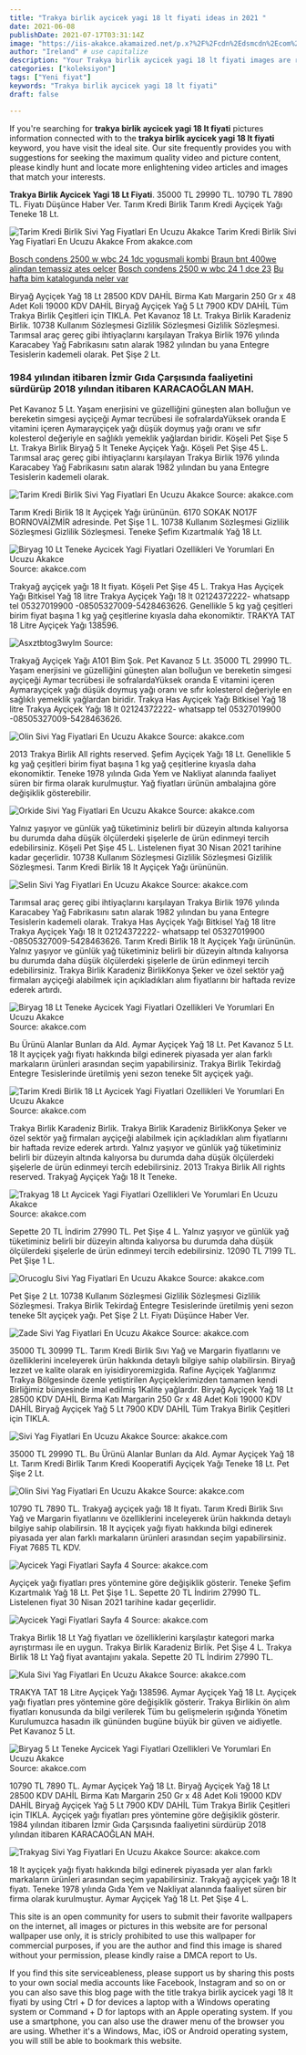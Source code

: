 ```yaml
---
title: "Trakya birlik aycicek yagi 18 lt fiyati ideas in 2021 "
date: 2021-06-08
publishDate: 2021-07-17T03:31:14Z
image: "https://iis-akakce.akamaized.net/p.x?%2F%2Fcdn%2Edsmcdn%2Ecom%2Fty100%2Fproduct%2Fmedia%2Fimages%2F20210408%2F9%2F78604629%2F84252036%2F1%2F1%5Forg%5Fzoom%2Ejpg%3FboutiqueId%3D61%26merchantId%3D330873"
author: "Ireland" # use capitalize
description: "Your Trakya birlik aycicek yagi 18 lt fiyati images are ready in this website. Trakya birlik aycicek yagi 18 lt fiyati are a topic that is being searched for and liked by netizens now. You can Get the Trakya birlik aycicek yagi 18 lt fiyati files here. Get all royalty-free vectors."
categories: ["koleksiyon"]
tags: ["Yeni fiyat"]
keywords: "Trakya birlik aycicek yagi 18 lt fiyati"
draft: false

---
```


If you're searching for **trakya birlik aycicek yagi 18 lt fiyati** pictures information connected with to the **trakya birlik aycicek yagi 18 lt fiyati** keyword, you have visit the ideal  site.  Our site frequently  provides you with  suggestions  for seeking  the maximum  quality video and picture  content, please kindly hunt and locate more enlightening video articles and images  that match your interests.

**Trakya Birlik Aycicek Yagi 18 Lt Fiyati**. 35000 TL 29990 TL. 10790 TL 7890 TL. Fiyatı Düşünce Haber Ver. Tarım Kredi Birlik Tarım Kredi Ayçiçek Yağı Teneke 18 Lt.

![Tarim Kredi Birlik Sivi Yag Fiyatlari En Ucuzu Akakce](https://cdn.akakce.com/tarim-kredi-birlik/tarim-kredi-birlik-5-lt-pet-aycicek-yagi-x.jpg "Tarim Kredi Birlik Sivi Yag Fiyatlari En Ucuzu Akakce")
Tarim Kredi Birlik Sivi Yag Fiyatlari En Ucuzu Akakce From akakce.com

[Bosch condens 2500 w wbc 24 1dc yogusmali kombi](/bosch-condens-2500-w-wbc-24-1dc-yogusmali-kombi/)
[Braun bnt 400we alindan temassiz ates oelcer](/braun-bnt-400we-alindan-temassiz-ates-oelcer/)
[Bosch condens 2500 w wbc 24 1 dce 23](/bosch-condens-2500-w-wbc-24-1-dce-23/)
[Bu hafta bim katalogunda neler var](/bu-hafta-bim-katalogunda-neler-var/)

Biryağ Ayçiçek Yağ 18 Lt 28500 KDV DAHİL Birma Katı Margarin 250 Gr x 48 Adet Koli 19000 KDV DAHİL Biryağ Ayçiçek Yağ 5 Lt 7900 KDV DAHİL Tüm Trakya Birlik Çeşitleri için TIKLA. Pet Kavanoz 18 Lt. Trakya Birlik Karadeniz Birlik. 10738 Kullanım Sözleşmesi Gizlilik Sözleşmesi Gizlilik Sözleşmesi. Tarımsal araç gereç gibi ihtiyaçlarını karşılayan Trakya Birlik 1976 yılında Karacabey Yağ Fabrikasını satın alarak 1982 yılından bu yana Entegre Tesislerin kademeli olarak. Pet Şişe 2 Lt.

### 1984 yılından itibaren İzmir Gıda Çarşısında faaliyetini sürdürüp 2018 yılından itibaren KARACAOĞLAN MAH.

Pet Kavanoz 5 Lt. Yaşam enerjisini ve güzelliğini güneşten alan bolluğun ve bereketin simgesi ayçiçeği Aymar tecrübesi ile sofralardaYüksek oranda E vitamini içeren Aymarayçiçek yağı düşük doymuş yağı oranı ve sıfır kolesterol değeriyle en sağlıklı yemeklik yağlardan biridir. Köşeli Pet Şişe 5 Lt. Trakya Birlik Biryağ 5 lt Teneke Ayçiçek Yağı. Köşeli Pet Şişe 45 L. Tarımsal araç gereç gibi ihtiyaçlarını karşılayan Trakya Birlik 1976 yılında Karacabey Yağ Fabrikasını satın alarak 1982 yılından bu yana Entegre Tesislerin kademeli olarak.


![Tarim Kredi Birlik Sivi Yag Fiyatlari En Ucuzu Akakce](https://cdn.akakce.com/tarim-kredi-birlik/tarim-kredi-birlik-5-lt-pet-aycicek-yagi-x.jpg "Tarim Kredi Birlik Sivi Yag Fiyatlari En Ucuzu Akakce")
Source: akakce.com

Tarım Kredi Birlik 18 lt Ayçiçek Yağı ürününün. 6170 SOKAK NO17F BORNOVAİZMİR adresinde. Pet Şişe 1 L. 10738 Kullanım Sözleşmesi Gizlilik Sözleşmesi Gizlilik Sözleşmesi. Teneke Şefim Kızartmalık Yağ 18 Lt.

![Biryag 10 Lt Teneke Aycicek Yagi Fiyatlari Ozellikleri Ve Yorumlari En Ucuzu Akakce](https://cdn.akakce.com/biryag/biryag-10-lt-teneke-aycicek-yagi-z.jpg "Biryag 10 Lt Teneke Aycicek Yagi Fiyatlari Ozellikleri Ve Yorumlari En Ucuzu Akakce")
Source: akakce.com

Trakyağ ayçiçek yağı 18 lt fiyatı. Köşeli Pet Şişe 45 L. Trakya Has Ayçiçek Yağı Bitkisel Yağ 18 litre Trakya Ayçiçek Yağı 18 lt 02124372222- whatsapp tel 05327019900 -08505327009-5428463626. Genellikle 5 kg yağ çeşitleri birim fiyat başına 1 kg yağ çeşitlerine kıyasla daha ekonomiktir. TRAKYA TAT 18 Litre Ayçiçek Yağı 138596.

![Asxztbtog3wylm](https://iis-akakce.akamaized.net/p.x?%2F%2Fn11scdn%2Eakamaized%2Enet%2Fa1%2F1024%2Fev%2Dyasam%2Faycicek%2Dyagi%2Fbesler%2Daycicek%2Dyagi%2Dteneke%2D5%2Dl%5F%5F0677911859997310%2Epng "Asxztbtog3wylm")
Source: 

Trakyağ Ayçiçek Yağı A101 Bim Şok. Pet Kavanoz 5 Lt. 35000 TL 29990 TL. Yaşam enerjisini ve güzelliğini güneşten alan bolluğun ve bereketin simgesi ayçiçeği Aymar tecrübesi ile sofralardaYüksek oranda E vitamini içeren Aymarayçiçek yağı düşük doymuş yağı oranı ve sıfır kolesterol değeriyle en sağlıklı yemeklik yağlardan biridir. Trakya Has Ayçiçek Yağı Bitkisel Yağ 18 litre Trakya Ayçiçek Yağı 18 lt 02124372222- whatsapp tel 05327019900 -08505327009-5428463626.

![Olin Sivi Yag Fiyatlari En Ucuzu Akakce](https://cdn.akakce.com/olin/olin-5-lt-teneke-aycicek-yagi-x.jpg "Olin Sivi Yag Fiyatlari En Ucuzu Akakce")
Source: akakce.com

2013 Trakya Birlik All rights reserved. Şefim Ayçiçek Yağı 18 Lt. Genellikle 5 kg yağ çeşitleri birim fiyat başına 1 kg yağ çeşitlerine kıyasla daha ekonomiktir. Teneke 1978 yılında Gıda Yem ve Nakliyat alanında faaliyet süren bir firma olarak kurulmuştur. Yağ fiyatları ürünün ambalajına göre değişiklik gösterebilir.

![Orkide Sivi Yag Fiyatlari En Ucuzu Akakce](https://cdn.akakce.com/orkide/orkide-18-lt-teneke-aycicek-yagi-x.jpg "Orkide Sivi Yag Fiyatlari En Ucuzu Akakce")
Source: akakce.com

Yalnız yaşıyor ve günlük yağ tüketiminiz belirli bir düzeyin altında kalıyorsa bu durumda daha düşük ölçülerdeki şişelerle de ürün edinmeyi tercih edebilirsiniz. Köşeli Pet Şişe 45 L. Listelenen fiyat 30 Nisan 2021 tarihine kadar geçerlidir. 10738 Kullanım Sözleşmesi Gizlilik Sözleşmesi Gizlilik Sözleşmesi. Tarım Kredi Birlik 18 lt Ayçiçek Yağı ürününün.

![Selin Sivi Yag Fiyatlari En Ucuzu Akakce](https://iis-akakce.akamaized.net/p.x?%2F%2Fn11scdn%2Eakamaized%2Enet%2Fa1%2F1024%2Fev%2Dyasam%2Faycicek%2Dyagi%2Fselin%2Daycicek%2Dyagi%2D18%2Dl%5F%5F0357641116251844%2Ejpeg "Selin Sivi Yag Fiyatlari En Ucuzu Akakce")
Source: akakce.com

Tarımsal araç gereç gibi ihtiyaçlarını karşılayan Trakya Birlik 1976 yılında Karacabey Yağ Fabrikasını satın alarak 1982 yılından bu yana Entegre Tesislerin kademeli olarak. Trakya Has Ayçiçek Yağı Bitkisel Yağ 18 litre Trakya Ayçiçek Yağı 18 lt 02124372222- whatsapp tel 05327019900 -08505327009-5428463626. Tarım Kredi Birlik 18 lt Ayçiçek Yağı ürününün. Yalnız yaşıyor ve günlük yağ tüketiminiz belirli bir düzeyin altında kalıyorsa bu durumda daha düşük ölçülerdeki şişelerle de ürün edinmeyi tercih edebilirsiniz. Trakya Birlik Karadeniz BirlikKonya Şeker ve özel sektör yağ firmaları ayçiçeği alabilmek için açıkladıkları alım fiyatlarını bir haftada revize ederek artırdı.

![Biryag 18 Lt Teneke Aycicek Yagi Fiyatlari Ozellikleri Ve Yorumlari En Ucuzu Akakce](https://cdn.akakce.com/biryag/biryag-18-lt-teneke-x.jpg "Biryag 18 Lt Teneke Aycicek Yagi Fiyatlari Ozellikleri Ve Yorumlari En Ucuzu Akakce")
Source: akakce.com

Bu Ürünü Alanlar Bunları da Ald. Aymar Ayçiçek Yağ 18 Lt. Pet Kavanoz 5 Lt. 18 lt ayçiçek yağı fiyatı hakkında bilgi edinerek piyasada yer alan farklı markaların ürünleri arasından seçim yapabilirsiniz. Trakya Birlik Tekirdağ Entegre Tesislerinde üretilmiş yeni sezon teneke 5lt ayçiçek yağı.

![Tarim Kredi Birlik 18 Lt Aycicek Yagi Fiyatlari Ozellikleri Ve Yorumlari En Ucuzu Akakce](https://cdn.akakce.com/tarim-kredi-birlik/tarim-kredi-birlik-18-lt-aycicek-yagi-z.jpg "Tarim Kredi Birlik 18 Lt Aycicek Yagi Fiyatlari Ozellikleri Ve Yorumlari En Ucuzu Akakce")
Source: akakce.com

Trakya Birlik Karadeniz Birlik. Trakya Birlik Karadeniz BirlikKonya Şeker ve özel sektör yağ firmaları ayçiçeği alabilmek için açıkladıkları alım fiyatlarını bir haftada revize ederek artırdı. Yalnız yaşıyor ve günlük yağ tüketiminiz belirli bir düzeyin altında kalıyorsa bu durumda daha düşük ölçülerdeki şişelerle de ürün edinmeyi tercih edebilirsiniz. 2013 Trakya Birlik All rights reserved. Trakyağ Ayçiçek Yağı 18 lt Teneke.

![Trakyag 18 Lt Aycicek Yagi Fiyatlari Ozellikleri Ve Yorumlari En Ucuzu Akakce](https://cdn.akakce.com/trakyag/trakyag-18-lt-aycicek-yagi-z.jpg "Trakyag 18 Lt Aycicek Yagi Fiyatlari Ozellikleri Ve Yorumlari En Ucuzu Akakce")
Source: akakce.com

Sepette 20 TL İndirim 27990 TL. Pet Şişe 4 L. Yalnız yaşıyor ve günlük yağ tüketiminiz belirli bir düzeyin altında kalıyorsa bu durumda daha düşük ölçülerdeki şişelerle de ürün edinmeyi tercih edebilirsiniz. 12090 TL 7199 TL. Pet Şişe 1 L.

![Orucoglu Sivi Yag Fiyatlari En Ucuzu Akakce](https://cdn.akakce.com/orucoglu/orucoglu-18-lt-aycicek-yagi-x.jpg "Orucoglu Sivi Yag Fiyatlari En Ucuzu Akakce")
Source: akakce.com

Pet Şişe 2 Lt. 10738 Kullanım Sözleşmesi Gizlilik Sözleşmesi Gizlilik Sözleşmesi. Trakya Birlik Tekirdağ Entegre Tesislerinde üretilmiş yeni sezon teneke 5lt ayçiçek yağı. Pet Şişe 2 Lt. Fiyatı Düşünce Haber Ver.

![Zade Sivi Yag Fiyatlari En Ucuzu Akakce](https://iis-akakce.akamaized.net/p.x?%2F%2Fhelvacizade%2Exmlbankasi%2Ecom%2Fimage%2Fdata%2Fresimler%2Fzade%2Daycicek%2Dyagi%2D18%2Dlitre%2Dteneke%2D402%2Ejpg "Zade Sivi Yag Fiyatlari En Ucuzu Akakce")
Source: akakce.com

35000 TL 30999 TL. Tarım Kredi Birlik Sıvı Yağ ve Margarin fiyatlarını ve özelliklerini inceleyerek ürün hakkında detaylı bilgiye sahip olabilirsin. Biryağ lezzet ve kalite olarak en iyisidiryoremizgida. Rafine Ayçiçek Yağlarımız Trakya Bölgesinde özenle yetiştirilen Ayçiçeklerimizden tamamen kendi Birliğimiz bünyesinde imal edilmiş 1Kalite yağlardır. Biryağ Ayçiçek Yağ 18 Lt 28500 KDV DAHİL Birma Katı Margarin 250 Gr x 48 Adet Koli 19000 KDV DAHİL Biryağ Ayçiçek Yağ 5 Lt 7900 KDV DAHİL Tüm Trakya Birlik Çeşitleri için TIKLA.

![Sivi Yag Fiyatlari En Ucuzu Akakce](https://iis-akakce.akamaized.net/p.x?%2F%2Freimg%2Dcarrefour%2Emncdn%2Ecom%2Fmnresize%2F300%2F300%2Fproductimage%2F30078986%2F30078986%5F0%5FMC%2F8796820799538%5F1521460673208%2Ejpg "Sivi Yag Fiyatlari En Ucuzu Akakce")
Source: akakce.com

35000 TL 29990 TL. Bu Ürünü Alanlar Bunları da Ald. Aymar Ayçiçek Yağ 18 Lt. Tarım Kredi Birlik Tarım Kredi Kooperatifi Ayçiçek Yağı Teneke 18 Lt. Pet Şişe 2 Lt.

![Olin Sivi Yag Fiyatlari En Ucuzu Akakce](https://cdn.akakce.com/olin/olin-18-lt-teneke-aycicek-yagi-x.jpg "Olin Sivi Yag Fiyatlari En Ucuzu Akakce")
Source: akakce.com

10790 TL 7890 TL. Trakyağ ayçiçek yağı 18 lt fiyatı. Tarım Kredi Birlik Sıvı Yağ ve Margarin fiyatlarını ve özelliklerini inceleyerek ürün hakkında detaylı bilgiye sahip olabilirsin. 18 lt ayçiçek yağı fiyatı hakkında bilgi edinerek piyasada yer alan farklı markaların ürünleri arasından seçim yapabilirsiniz. Fiyat 7685 TL KDV.

![Aycicek Yagi Fiyatlari Sayfa 4](https://iis-akakce.akamaized.net/p.x?%2F%2Fproductimages%2Ehepsiburada%2Enet%2Fs%2F2%2F600%2F9579844206642%2Ejpg "Aycicek Yagi Fiyatlari Sayfa 4")
Source: akakce.com

Ayçiçek yağı fiyatları pres yöntemine göre değişiklik gösterir. Teneke Şefim Kızartmalık Yağ 18 Lt. Pet Şişe 1 L. Sepette 20 TL İndirim 27990 TL. Listelenen fiyat 30 Nisan 2021 tarihine kadar geçerlidir.

![Aycicek Yagi Fiyatlari Sayfa 4](https://iis-akakce.akamaized.net/p.x?%2F%2Fcdn%2Edsmcdn%2Ecom%2Fty50%2Fproduct%2Fmedia%2Fimages%2F20210111%2F11%2F50834151%2F115510422%2F1%2F1%5Forg%5Fzoom%2Ejpg%3FboutiqueId%3D568531%26merchantId%3D162527 "Aycicek Yagi Fiyatlari Sayfa 4")
Source: akakce.com

Trakya Birlik 18 Lt Yağ fiyatları ve özelliklerini karşılaştır kategori marka ayrıştırması ile en uygun. Trakya Birlik Karadeniz Birlik. Pet Şişe 4 L. Trakya Birlik 18 Lt Yağ fiyat avantajını yakala. Sepette 20 TL İndirim 27990 TL.

![Kula Sivi Yag Fiyatlari En Ucuzu Akakce](https://iis-akakce.akamaized.net/p.x?%2F%2Fproductimages%2Ehepsiburada%2Enet%2Fs%2F53%2F600%2F11127452860466%2Ejpg "Kula Sivi Yag Fiyatlari En Ucuzu Akakce")
Source: akakce.com

TRAKYA TAT 18 Litre Ayçiçek Yağı 138596. Aymar Ayçiçek Yağ 18 Lt. Ayçiçek yağı fiyatları pres yöntemine göre değişiklik gösterir. Trakya Birlikin ön alım fiyatları konusunda da bilgi verilerek Tüm bu gelişmelerin ışığında Yönetim Kurulumuzca hasadın ilk gününden bugüne büyük bir güven ve aidiyetle. Pet Kavanoz 5 Lt.

![Biryag 5 Lt Teneke Aycicek Yagi Fiyatlari Ozellikleri Ve Yorumlari En Ucuzu Akakce](https://cdn.akakce.com/biryag/biryag-5-lt-teneke-aycicek-yagi-z.jpg "Biryag 5 Lt Teneke Aycicek Yagi Fiyatlari Ozellikleri Ve Yorumlari En Ucuzu Akakce")
Source: akakce.com

10790 TL 7890 TL. Aymar Ayçiçek Yağ 18 Lt. Biryağ Ayçiçek Yağ 18 Lt 28500 KDV DAHİL Birma Katı Margarin 250 Gr x 48 Adet Koli 19000 KDV DAHİL Biryağ Ayçiçek Yağ 5 Lt 7900 KDV DAHİL Tüm Trakya Birlik Çeşitleri için TIKLA. Ayçiçek yağı fiyatları pres yöntemine göre değişiklik gösterir. 1984 yılından itibaren İzmir Gıda Çarşısında faaliyetini sürdürüp 2018 yılından itibaren KARACAOĞLAN MAH.

![Trakyag Sivi Yag Fiyatlari En Ucuzu Akakce](https://iis-akakce.akamaized.net/p.x?%2F%2Fcdn%2Edsmcdn%2Ecom%2Fty100%2Fproduct%2Fmedia%2Fimages%2F20210408%2F9%2F78604629%2F84252036%2F1%2F1%5Forg%5Fzoom%2Ejpg%3FboutiqueId%3D61%26merchantId%3D330873 "Trakyag Sivi Yag Fiyatlari En Ucuzu Akakce")
Source: akakce.com

18 lt ayçiçek yağı fiyatı hakkında bilgi edinerek piyasada yer alan farklı markaların ürünleri arasından seçim yapabilirsiniz. Trakyağ ayçiçek yağı 18 lt fiyatı. Teneke 1978 yılında Gıda Yem ve Nakliyat alanında faaliyet süren bir firma olarak kurulmuştur. Aymar Ayçiçek Yağ 18 Lt. Pet Şişe 4 L.

This site is an open community for users to submit their favorite wallpapers on the internet, all images or pictures in this website are for personal wallpaper use only, it is stricly prohibited to use this wallpaper for commercial purposes, if you are the author and find this image is shared without your permission, please kindly raise a DMCA report to Us.

If you find this site serviceableness, please support us by sharing this posts to your own social media accounts like Facebook, Instagram and so on or you can also save this blog page with the title trakya birlik aycicek yagi 18 lt fiyati by using Ctrl + D for devices a laptop with a Windows operating system or Command + D for laptops with an Apple operating system. If you use a smartphone, you can also use the drawer menu of the browser you are using. Whether it's a Windows, Mac, iOS or Android operating system, you will still be able to bookmark this website.
